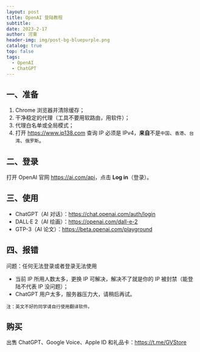 ```yaml
---
layout: post
title: OpenAI 登陆教程
subtitle: 
date: 2023-2-17
author: 河東
header-img: img/post-bg-bluepurple.png
catalog: true
top: false
tags:
  - OpenAI
  - ChatGPT
---
```


## 一、准备

1. Chrome 浏览器并清除缓存；
2. 干净稳定的代理（工具不要用软路由，用软件）；
3. 代理白名单或全局模式；
4. 打开 <https://www.ip138.com> 查询 IP 必须是 IPv4，**来自**不是`中国`、`香港`、`台湾`、`俄罗斯`。

## 二、登录
打开 OpenAI 官网 <https://ai.com/api>，点击 **Log in**（登录）。

## 三、使用
- ChatGPT（AI 对话）：<https://chat.openai.com/auth/login>
- DALL·E 2（AI 绘画）：<https://openai.com/dall-e-2>
- GTP-3（AI 论文）：<https://beta.openai.com/playground>

## 四、报错

问题：任何无法登录或者登录无法使用

- 当前 IP 所用人数太多，更换 IP 可解决，解决不了就是你的 IP 被封禁（能登陆不代表 IP 没问题）；
- ChatGPT 用户太多，服务器压力大，请稍后再试。

`注：英文不好的同学请自行使用翻译软件。`

## 购买

出售 ChatGPT、Google Voice、Apple ID 和礼品卡：https://t.me/GVStore